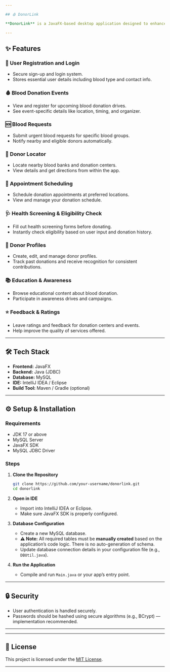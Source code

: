 ```yaml
---

## 🩸 DonorLink

**DonorLink** is a JavaFX-based desktop application designed to enhance and streamline the blood donation process. It connects donors, recipients, hospitals, and donation centers through an intuitive interface backed by a robust MySQL database.

---
```


## ✨ Features

### 🔐 User Registration and Login
- Secure sign-up and login system.
- Stores essential user details including blood type and contact info.

### 🩸 Blood Donation Events
- View and register for upcoming blood donation drives.
- See event-specific details like location, timing, and organizer.

### 🆘 Blood Requests
- Submit urgent blood requests for specific blood groups.
- Notify nearby and eligible donors automatically.

### 📍 Donor Locator
- Locate nearby blood banks and donation centers.
- View details and get directions from within the app.

### 📅 Appointment Scheduling
- Schedule donation appointments at preferred locations.
- View and manage your donation schedule.

### 🩺 Health Screening & Eligibility Check
- Fill out health screening forms before donating.
- Instantly check eligibility based on user input and donation history.

### 👤 Donor Profiles
- Create, edit, and manage donor profiles.
- Track past donations and receive recognition for consistent contributions.

### 📚 Education & Awareness
- Browse educational content about blood donation.
- Participate in awareness drives and campaigns.

### ⭐ Feedback & Ratings
- Leave ratings and feedback for donation centers and events.
- Help improve the quality of services offered.

---

## 🛠 Tech Stack

- **Frontend:** JavaFX
- **Backend:** Java (JDBC)
- **Database:** MySQL
- **IDE:** IntelliJ IDEA / Eclipse
- **Build Tool:** Maven / Gradle (optional)

---

## ⚙️ Setup & Installation

### Requirements
- JDK 17 or above
- MySQL Server
- JavaFX SDK
- MySQL JDBC Driver

### Steps

1. **Clone the Repository**
   ```bash
   git clone https://github.com/your-username/donorlink.git
   cd donorlink
   ```

2. **Open in IDE**
   - Import into IntelliJ IDEA or Eclipse.
   - Make sure JavaFX SDK is properly configured.

3. **Database Configuration**
   - Create a new MySQL database.
   - **⚠️ Note:** All required tables must be **manually created** based on the application’s code logic. There is no auto-generation of schema.
   - Update database connection details in your configuration file (e.g., `DBUtil.java`).

4. **Run the Application**
   - Compile and run `Main.java` or your app’s entry point.

---

## 🔒 Security

- User authentication is handled securely.
- Passwords should be hashed using secure algorithms (e.g., BCrypt) — implementation recommended.

---


---

## 📄 License

This project is licensed under the [MIT License](LICENSE).

---
